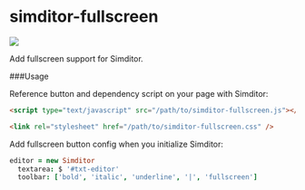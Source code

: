simditor-fullscreen
=============

![](https://circleci.com/gh/heroicyang/simditor-fullscreen.png?circle-token=708d36ea11f7ab60fefd70031f870ba8f8fcce15)

Add fullscreen support for Simditor.

###Usage

Reference button and dependency script on your page with Simditor:

```html
<script type="text/javascript" src="/path/to/simditor-fullscreen.js"></script>

<link rel="stylesheet" href="/path/to/simditor-fullscreen.css" />
```

Add fullscreen button config when you initialize Simditor:

```coffeescript
editor = new Simditor
  textarea: $ '#txt-editor'
  toolbar: ['bold', 'italic', 'underline', '|', 'fullscreen']
```
